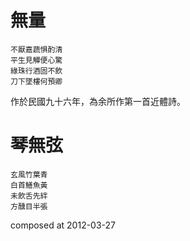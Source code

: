 無量
====

    不厭嘉蔬惧酌清
    平生見觶便心驚
    綠珠行酒固不飲
    刀下墜樓何預卿

作於民國九十六年，為余所作第一首近體詩。


琴無弦
======

    玄風竹葉青
    白首鱔魚黃
    未飲舌先絆
    方醺目半張

composed at 2012-03-27